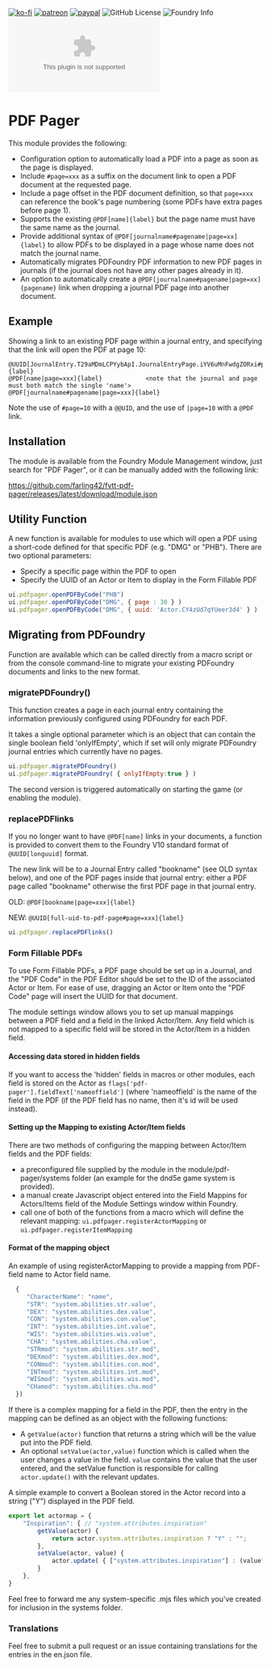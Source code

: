 [![ko-fi](https://img.shields.io/badge/Ko--Fi-farling-success)](https://ko-fi.com/farling)
[![patreon](https://img.shields.io/badge/Patreon-amusingtime-success)](https://patreon.com/amusingtime)
[![paypal](https://img.shields.io/badge/Paypal-farling-success)](https://paypal.me/farling)
![GitHub License](https://img.shields.io/github/license/farling42/fvtt-pdf-pager)
![Foundry Info](https://img.shields.io/badge/Foundry-v10-informational)
![Latest Release Download Count](https://img.shields.io/github/downloads/farling42/fvtt-pdf-pager/latest/module.zip)

# PDF Pager

This module provides the following:

- Configuration option to automatically load a PDF into a page as soon as the page is displayed.
- Include `#page=xxx` as a suffix on the document link to open a PDF document at the requested page.
- Include a page offset in the PDF document definition, so that `page=xxx` can reference the book's page numbering (some PDFs have extra pages before page 1).
- Supports the existing `@PDF[name]{label}`   but the page name must have the same name as the journal.
- Provide additional syntax of `@PDF[journalname#pagename|page=xx]{label}` to allow PDFs to be displayed in a page whose name does not match the journal name.
- Automatically migrates PDFoundry PDF information to new PDF pages in journals (if the journal does not have any other pages already in it).
- An option to automatically create a `@PDF[journalname#pagename|page=xx]{pagename}` link when dropping a journal PDF page into another document.

## Example

Showing a link to an existing PDF page within a journal entry, and specifying that the link will open the PDF at page 10:

```text
@UUID[JournalEntry.T29aMDmLCPYybApI.JournalEntryPage.iYV6uMnFwdgZORxi#page=10]{label}
@PDF[name|page=xxx]{label}            <note that the journal and page must both match the single 'name'>
@PDF[journalname#pagename|page=xxx]{label}
```

Note the use of `#page=10` with a `@@UID`, and the use of `|page=10` with a `@PDF` link.

## Installation

The module is available from the Foundry Module Management window, just search for "PDF Pager", or it can be manually added with the following link:

https://github.com/farling42/fvtt-pdf-pager/releases/latest/download/module.json

## Utility Function

A new function is available for modules to use which will open a PDF using a short-code defined for that specific PDF (e.g. "DMG" or "PHB"). There are two optional parameters:

- Specify a specific page within the PDF to open
- Specify the UUID of an Actor or Item to display in the Form Fillable PDF

```js
ui.pdfpager.openPDFByCode("PHB")
ui.pdfpager.openPDFByCode("DMG", { page : 30 } )
ui.pdfpager.openPDFByCode("DMG", { uuid: 'Actor.CY4zUd7qYUeer3d4' } )
```

## Migrating from PDFoundry

Function are available which can be called directly from a macro script or from the console command-line to migrate your existing PDFoundry documents and links to the new format.

### migratePDFoundry()

This function creates a page in each journal entry containing the information previously configured using PDFoundry for each PDF.

It takes a single optional parameter which is an object that can contain the single boolean field 'onlyIfEmpty', which if set will only migrate PDFoundry journal entries which currently have no pages.

```js
ui.pdfpager.migratePDFoundry()
ui.pdfpager.migratePDFoundry( { onlyIfEmpty:true } )
```

The second version is triggered automatically on starting the game (or enabling the module).

### replacePDFlinks

If you no longer want to have `@PDF[name]` links in your documents, a function is provided to convert them to the Foundry V10 standard format of `@UUID[longuuid]` format.

The new link will be to a Journal Entry called "bookname" (see OLD syntax below), and one of the PDF pages inside that journal entry: either a PDF page called "bookname" otherwise the first PDF page in that journal entry.

OLD: `@PDF[bookname|page=xxx]{label}`

NEW: `@UUID[full-uid-to-pdf-page#page=xxx]{label}`

```js
ui.pdfpager.replacePDFlinks()
```

### Form Fillable PDFs

To use Form Fillable PDFs, a PDF page should be set up in a Journal, and the "PDF Code" in the PDF Editor should be set to the ID of the associated Actor or Item. For ease of use, dragging an Actor or Item onto the "PDF Code" page will insert the UUID for that document.

The module settings window allows you to set up manual mappings between a PDF field and a field in the linked Actor/Item. Any field which is not mapped to a specific field will be stored in the Actor/Item in a hidden field.

#### Accessing data stored in hidden fields

If you want to access the 'hidden' fields in macros or other modules, each field is stored on the Actor as `flags['pdf-pager'].fieldText['nameoffield']`  (where 'nameoffield' is the name of the field in the PDF (if the PDF field has no name, then it's id will be used instead).

#### Setting up the Mapping to existing Actor/Item fields

There are two methods of configuring the mapping between Actor/Item fields and the PDF fields:

- a preconfigured file supplied by the module in the module/pdf-pager/systems folder (an example for the dnd5e game system is provided).
- a manual create Javascript object entered into the Field Mappins for Actors/Items field of the Module Settings window within Foundry.
- call one of both of the functions from a macro which will define the relevant mapping: `ui.pdfpager.registerActorMapping` or `ui.pdfpager.registerItemMapping`

#### Format of the mapping object

An example of using registerActorMapping to provide a mapping from PDF-field name to Actor field name.

```js
  {
     "CharacterName": "name",
     "STR": "system.abilities.str.value",
     "DEX": "system.abilities.dex.value",
     "CON": "system.abilities.con.value",
     "INT": "system.abilities.int.value",
     "WIS": "system.abilities.wis.value",
     "CHA": "system.abilities.cha.value",
     "STRmod": "system.abilities.str.mod",
     "DEXmod": "system.abilities.dex.mod",
     "CONmod": "system.abilities.con.mod",
     "INTmod": "system.abilities.int.mod",
     "WISmod": "system.abilities.wis.mod",
     "CHamod": "system.abilities.cha.mod"
  })
```

If there is a complex mapping for a field in the PDF, then the entry in the mapping can be defined as an object with the following functions:

- A `getValue(actor)` function that returns a string which will be the value put into the PDF field.
- An optional `setValue(actor,value)` function which is called when the user changes a value in the field. `value` contains the value that the user entered, and the setValue function is responsible for calling `actor.update()` with the relevant updates.

A simple example to convert a Boolean stored in the Actor record into a string ("Y") displayed in the PDF field.

```js
export let actormap = {
    "Inspiration": { // "system.attributes.inspiration"
        getValue(actor) {
            return actor.system.attributes.inspiration ? "Y" : "";
        },
        setValue(actor, value) {
            actor.update( { ["system.attributes.inspiration"] : (value?.length > 0) })
        }
    },
}
```

Feel free to forward me any system-specific .mjs files which you've created for inclusion in the systems folder.

### Translations

Feel free to submit a pull request or an issue containing translations for the entries in the en.json file.
